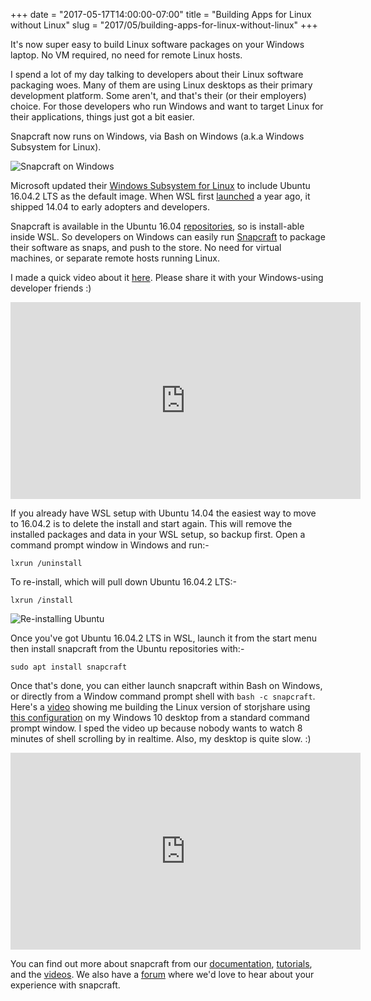 +++
date = "2017-05-17T14:00:00-07:00"
title = "Building Apps for Linux without Linux"
slug = "2017/05/building-apps-for-linux-without-linux"
+++



It's now super easy to build Linux software packages on your Windows laptop. No VM required, no need for remote Linux hosts.

I spend a lot of my day talking to developers about their Linux software packaging woes. Many of them are using Linux desktops as their primary development platform. Some aren't, and that's their (or their employers) choice. For those developers who run Windows and want to target Linux for their applications, things just got a bit easier.

Snapcraft now runs on Windows, via Bash on Windows (a.k.a Windows Subsystem for Linux).

![Snapcraft on Windows](/images/2017-05-16/snapcraft.png)

Microsoft updated their [Windows Subsystem for Linux](https://msdn.microsoft.com/en-gb/commandline/wsl/install_guide) to include Ubuntu 16.04.2 LTS as the default image. When WSL first [launched](http://blog.dustinkirkland.com/2016/03/ubuntu-on-windows.html) a year ago, it shipped 14.04 to early adopters and developers.

Snapcraft is available in the Ubuntu 16.04 [repositories](http://packages.ubuntu.com/snapcraft), so is install-able inside WSL. So developers on Windows can easily run [Snapcraft](http://snapcraft.io/) to package their software as snaps, and push to the store. No need for virtual machines, or separate remote hosts running Linux.

I made a quick video about it [here](https://www.youtube.com/watch?v=7JKavx9Vpzk). Please share it with your Windows-using developer friends :)

<iframe width="560" height="315" src="https://www.youtube.com/embed/7JKavx9Vpzk" frameborder="0" allowfullscreen></iframe>

If you already have WSL setup with Ubuntu 14.04 the easiest way to move to 16.04.2 is to delete the install and start again. This will remove the installed packages and data in your WSL setup, so backup first. Open a command prompt window in Windows and run:-


```
lxrun /uninstall
```

To re-install, which will pull down Ubuntu 16.04.2 LTS:-

```
lxrun /install
```

![Re-installing Ubuntu](/images/2017-05-16/reinstall.png)

Once you've got Ubuntu 16.04.2 LTS in WSL, launch it from the start menu then install snapcraft from the Ubuntu repositories with:-

```
sudo apt install snapcraft
```

Once that's done, you can either launch snapcraft within Bash on Windows, or directly from a Window command prompt shell with ```bash -c snapcraft```. Here's a [video](https://www.youtube.com/watch?v=tuA-FG8-G0s) showing me building the Linux version of storjshare using [this configuration](http://bazaar.launchpad.net/~popey/+junk/storjshare-master/view/head:/snap/snapcraft.yaml) on my Windows 10 desktop from a standard command prompt window. I sped the video up because nobody wants to watch 8 minutes of shell scrolling by in realtime. Also, my desktop is quite slow. :)

<iframe width="560" height="315" src="https://www.youtube.com/embed/tuA-FG8-G0s" frameborder="0" allowfullscreen></iframe>

You can find out more about snapcraft from our [documentation](http://snapcraft.io/docs), [tutorials](http://tutorials.ubuntu.com), and the [videos](http://youtube.com/snapcraftio). We also have a [forum](http://forum.snapcraft.io) where we'd love to hear about your experience with snapcraft.
